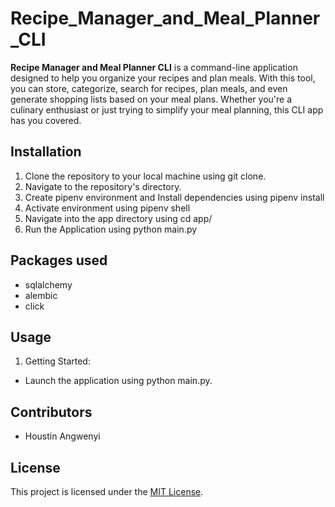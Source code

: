 # Recipe_Manager_and_Meal_Planner_CLI
 
 **Recipe Manager and Meal Planner CLI** is a command-line application designed to help you organize your recipes and plan meals. With this tool, you can store, categorize, search for recipes, plan meals, and even generate shopping lists based on your meal plans. Whether you're a culinary enthusiast or just trying to simplify your meal planning, this CLI app has you covered.

 ## Installation
1. Clone the repository to your local machine using git clone.
2. Navigate to the repository's directory.
3. Create pipenv environment and Install dependencies using pipenv install
4. Activate environment using pipenv shell
5. Navigate into the app directory using cd app/
6. Run the Application using python main.py

## Packages used
- sqlalchemy
- alembic
- click

## Usage
1. Getting Started:
- Launch the application using python main.py.

## Contributors
- Houstin Angwenyi

## License
This project is licensed under the [MIT License](LICENSE).